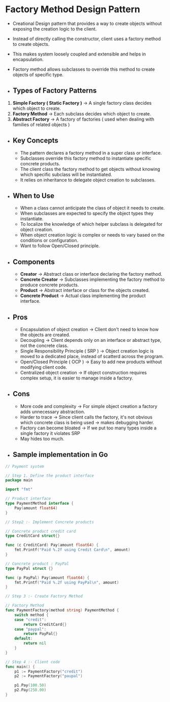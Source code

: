 # Factory Method Design Pattern
- Creational Design pattern that provides a way to create objects without exposing the creation logic to the client.
- Instead of directly calling the constructor, client uses a factory method to create objects.
- This makes system loosely coupled and extensible and helps in encapsulation.
- Factory method allows subclasses to override this method to create objects of specific type.

- ## Types of Factory Patterns
1. **Simple Factory ( Static Factory )** -> A single factory class decides which object to create.
2. **Factory Method** -> Each subclass decides which object to create.
3. **Abstract Factory** -> A factory of factories ( used when dealing with families of related objects )

- ## Key Concepts
	- The pattern declares a factory method in a super class or interface.
	- Subclasses override this factory method to instantiate specific concrete products.
	- The client class the factory method to get objects without knowing which specific subclass will be instantiated.
	- It relies on inheritance to delegate object creation to subclasses.

- ## When to Use
	- When a class cannot anticipate the class of object it needs to create.
	- When subclasses are expected to specify the object types they instantiate.
	- To localize the knowledge of which helper subclass is delegated for object creation.
	- When object creation logic is complex or needs to vary based on the conditions or configuration.
	- Want to follow Open/Closed principle.

- ## Components
	- **Creator** -> Abstract class or interface declaring the factory method.
	- **Concrete Creator** -> Subclasses implementing the factory method to produce concrete products.
	- **Product** -> Abstract interface or class for the objects created.
	- **Concrete Product** -> Actual class implementing the product interface.

- ## Pros
	- Encapsulation of object creation -> Client don't need to know how the objects are created.
	- Decoupling -> Client depends only on an interface or abstract type, not the concrete class.
	- Single Responsibility Principle ( SRP ) -> Object creation logic is moved to a dedicated place, instead of scatterd across  the program.
	- Open/Closed Principle ( OCP ) -> Easy to add new products without modifying client code.
	- Centralized object creation -> If object construction requires complex setup, it is easier to manage inside a factory.

- ## Cons
	- More code and complexity -> For simple object creation a factory adds unnecessary abstraction.
	- Harder to trace -> Since client calls the factory, it's not obvious which concrete class is being used -> makes debugging harder.
	- Factory can become bloated -> If we put too many types inside a single factory it violates SRP
	- May hides too much.

- ## Sample implementation in Go
```go
// Payment system

// Step 1. Define the product interface
package main 

import "fmt"

// Product interface
type PaymentMethod interface {
    Pay(amount float64)
}

// Step2 :- Implement Concrete products

// Concrete product credit card
type CreditCard struct{}

func (c CreditCard) Pay(amount float64) {
    fmt.Printf("Paid %.2f using Credit Card\n", amount)
}

// Concrete product : PayPal
type PayPal struct {}

func (p PayPal) Pay(amount float64) {
    fmt.Printf("Paid %.2f using PayPal\n", amount)
}

// Step 3 :- Create Factory Method

// Factory Method
func PaymentFactory(method string) PaymentMethod {
    switch method {
    case "credit":
        return CreditCard{}
    case "paypal":
        return PayPal{}
    default:
        return nil
    }
}

// Step 4 :- Client code
func main() {
    p1 := PaymentFactory("credit")
    p2 := PaymentFactory("paupal")

    p1.Pay(100.50)
    p2.Pay(250.00)
}
```
